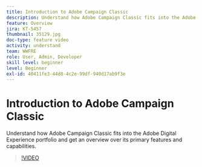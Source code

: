 ```yaml
---
title: Introduction to Adobe Campaign Classic
description: Understand how Adobe Campaign Classic fits into the Adobe Digital Experience portfolio and get an overview over its primary features and capabilities.
feature: Overview
jira: KT-5457
thumbnail: 35129.jpg
doc-type: feature video
activity: understand
team: WWFRE
role: User, Admin, Developer
skill level: beginner
level: Beginner
exl-id: 40411fe3-44d8-4c2e-99df-940d17ab9f3e
---
```

# Introduction to Adobe Campaign Classic

Understand how Adobe Campaign Classic fits into the Adobe Digital Experience portfolio and get an overview over its primary features and capabilities.

>[!VIDEO](https://video.tv.adobe.com/v/35129?quality=12&learn=on)
